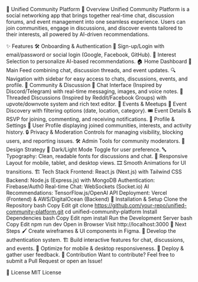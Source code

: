 🏡 Unified Community Platform
📌 Overview
Unified Community Platform is a social networking app that brings together real-time chat, discussion forums, and event management into one seamless experience. Users can join communities, engage in discussions, and discover events tailored to their interests, all powered by AI-driven recommendations.

✨ Features
🛠 Onboarding & Authentication
🔐 Sign-up/Login with email/password or social login (Google, Facebook, GitHub).
🎯 Interest Selection to personalize AI-based recommendations.
🏠 Home Dashboard
📜 Main Feed combining chat, discussion threads, and event updates.
🔍 Navigation with sidebar for easy access to chats, discussions, events, and profile.
💬 Community & Discussion
💬 Chat Interface (Inspired by Discord/Telegram) with real-time messaging, images, and voice notes.
🧵 Threaded Discussions (Inspired by Reddit/Facebook Groups) with upvote/downvote system and rich text editor.
🎉 Events & Meetups
📅 Event Discovery with filtering options (date, location, category).
🎟️ Event Details & RSVP for joining, commenting, and receiving notifications.
👤 Profile & Settings
🏅 User Profile displaying joined communities, interests, and activity history.
🔒 Privacy & Moderation Controls for managing visibility, blocking users, and reporting issues.
🛠 Admin Tools for community moderators.
🎨 Design Strategy
🌙 Dark/Light Mode Toggle for user preference.
🔤 Typography: Clean, readable fonts for discussions and chat.
📱 Responsive Layout for mobile, tablet, and desktop views.
🎞 Smooth Animations for UI transitions.
🏗️ Tech Stack
Frontend: React.js (Next.js) with Tailwind CSS
Backend: Node.js (Express.js) with MongoDB
Authentication: Firebase/Auth0
Real-time Chat: WebSockets (Socket.io)
AI Recommendations: TensorFlow.js/OpenAI API
Deployment: Vercel (Frontend) & AWS/DigitalOcean (Backend)
🚀 Installation & Setup
Clone the Repository
bash
Copy
Edit
git clone https://github.com/your-repo/unified-community-platform.git
cd unified-community-platform
Install Dependencies
bash
Copy
Edit
npm install
Run the Development Server
bash
Copy
Edit
npm run dev
Open in Browser
Visit http://localhost:3000
📌 Next Steps
🖌 Create wireframes & UI components in Figma.
🔧 Develop the authentication system.
🏗 Build interactive features for chat, discussions, and events.
📱 Optimize for mobile & desktop responsiveness.
🚀 Deploy & gather user feedback.
🤝 Contribution
Want to contribute? Feel free to submit a Pull Request or open an Issue!

📜 License
MIT License
